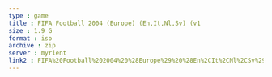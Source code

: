 ```yaml
---
type : game
title : FIFA Football 2004 (Europe) (En,It,Nl,Sv) (v1
size : 1.9 G
format : iso
archive : zip
server : myrient
link2 : FIFA%20Football%202004%20%28Europe%29%20%28En%2CIt%2CNl%2CSv%29%20%28v1.00%29
---
```

